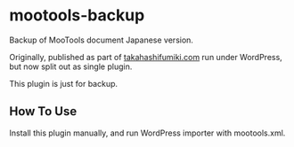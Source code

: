# mootools-backup
Backup of MooTools document Japanese version.

Originally, published as part of [takahashifumiki.com](https://takahashifumiki.com) run under WordPress, but now split out as single plugin.

This plugin is just for backup.

## How To Use

Install this plugin manually, and run WordPress importer with mootools.xml.